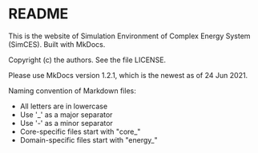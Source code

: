 # README

This is the website of Simulation Environment of Complex Energy System (SimCES).
Built with MkDocs.

Copyright (c) the authors. See the file LICENSE.

Please use MkDocs version 1.2.1, which is the newest as of 24 Jun 2021.

Naming convention of Markdown files:

- All letters are in lowercase
- Use '_' as a major separator
- Use '-' as a minor separator
- Core-specific files start with "core_"
- Domain-specific files start with "energy_"
